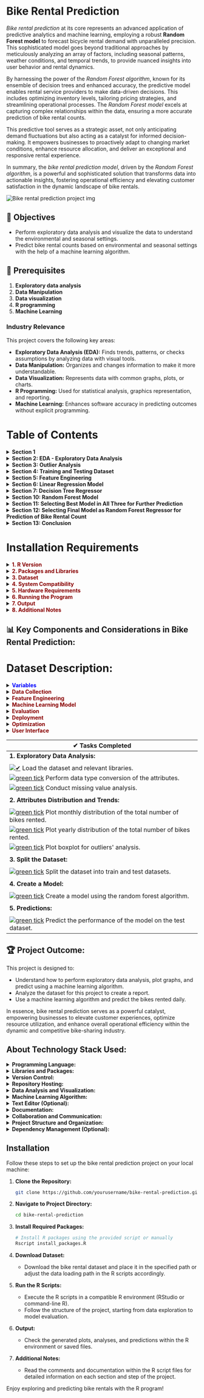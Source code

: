# Bike Rental Prediction

*Bike rental prediction* at its core represents an advanced application of predictive analytics and machine learning, employing a robust **Random Forest model** to forecast bicycle rental demand with unparalleled precision. This sophisticated model goes beyond traditional approaches by meticulously analyzing an array of factors, including seasonal patterns, weather conditions, and temporal trends, to provide nuanced insights into user behavior and rental dynamics.

By harnessing the power of the *Random Forest algorithm*, known for its ensemble of decision trees and enhanced accuracy, the predictive model enables rental service providers to make data-driven decisions. This includes optimizing inventory levels, tailoring pricing strategies, and streamlining operational processes. The *Random Forest model* excels at capturing complex relationships within the data, ensuring a more accurate prediction of bike rental counts.

This predictive tool serves as a strategic asset, not only anticipating demand fluctuations but also acting as a catalyst for informed decision-making. It empowers businesses to proactively adapt to changing market conditions, enhance resource allocation, and deliver an exceptional and responsive rental experience.

In summary, the *bike rental prediction model*, driven by the *Random Forest algorithm*, is a powerful and sophisticated solution that transforms data into actionable insights, fostering operational efficiency and elevating customer satisfaction in the dynamic landscape of bike rentals.

![Bike rental prediction project img](https://github.com/Anamicca23/Bike-Rental-Prediction/assets/99593529/73391e21-fb83-4ea3-a617-1da408b3646d)

## 🎯 Objectives

- Perform exploratory data analysis and visualize the data to understand the environmental and seasonal settings.
- Predict bike rental counts based on environmental and seasonal settings with the help of a machine learning algorithm.

## 🚀 Prerequisites
1. **Exploratory data analysis**
2. **Data Manipulation**
3. **Data visualization**
4. **R programming**
5. **Machine Learning**

### Industry Relevance
This project covers the following key areas:
- **Exploratory Data Analysis (EDA):** Finds trends, patterns, or checks assumptions by analyzing data with visual tools.
- **Data Manipulation:** Organizes and changes information to make it more understandable.
- **Data Visualization:** Represents data with common graphs, plots, or charts.
- **R Programming:** Used for statistical analysis, graphics representation, and reporting.
- **Machine Learning:** Enhances software accuracy in predicting outcomes without explicit programming.


# Table of Contents

<details>
<summary><strong>Section 1</strong></summary>

- [Loading Relevant Libraries](#1-loading-relevant-libraries)
- [Addition of File to R Program/R Studio](#2-addition-of-file-to-r-programr-studio)
- [Exploration of Dataset](#3-exploration-of-dataset)

</details>

<details>
<summary><strong>Section 2: EDA - Exploratory Data Analysis</strong></summary>

1. [Renaming and Type Conversion of Attributes](#1-renaming-and-type-conversion-of-attributes)
2. [Typecasting Datetime and Numerical Attributes to Category](#2-typecasting-datetime-and-numerical-attributes-to-category)
3. [Missing Value Analysis](#3-missing-value-analysis)
4. [Visualization of Numerical Variables through Pairplot](#4-visualization-of-numerical-variables-through-pairplot)
5. [Exploring Bike Rental Distribution Using Histogram](#5-exploring-bike-rental-distribution-using-histogram)
6. [Histogram of Target Variable - "Bike Rental Count"](#6-histogram-of-target-variable---bike-rental-count)
7. [Log Transformation of Bike Rentals and Visualization Using Histogram and Density Plot](#7-log-transformation-of-bike-rentals-and-visualization-using-histogram-and-density-plot)
8. [Correlogram of All Variables Using ggpairs](#8-correlogram-of-all-variables-using-ggpairs)
9. [Analysis of Dataset Focusing on Bike Rental Count Using 'explore' Package](#9-analysis-of-dataset-focusing-on-bike-rental-count-using-explore-package)
10. [Monthly Distribution of Bike Rental Counts](#10-monthly-distribution-of-bike-rental-counts)
    - [Season-wise Monthly Distribution of Bike Rental Counts](#a-season-wise-monthly-distribution-of-bike-rental-counts)
    - [Weekday-wise Monthly Distribution of Bike Rental Counts](#b-weekday-wise-monthly-distribution-of-bike-rental-counts)
11. [Bike Rentals Counts by Seasonly Distribution](#11-bike-rentals-counts-by-seasonly-distribution)
    - [Boxplot to Visualize Bike Rentals by Season](#a-boxplot-to-visualize-bike-rentals-by-season)
    - [Violin Plot for Yearly Distribution of Counts](#b-violin-plot-for-yearly-distribution-of-counts)
12. [Exploring Bike Rentals During Holidays](#12-exploring-bike-rentals-during-holidays)
    - [Boxplot for Rentals by Holiday Status](#a-boxplot-for-rentals-by-holiday-status)
    - [Histogram for Distribution of Rentals on Non-Holidays and On Holidays](#b-histogram-for-distribution-of-rentals-on-non-holidays-and-on-holidays)
    - [Column Plot for Holiday-wise Distribution of Counts](#c-column-plot-for-holiday-wise-distribution-of-counts)
13. [Exploration of Working Day-wise Distribution of Counts](#13-exploration-of-working-day-wise-distribution-of-counts)
    - [Column Plot for Working Day-wise Distribution of Counts](#a-column-plot-for-working-day-wise-distribution-of-counts)
14. [Impact of Weather Conditions on Bike Rentals](#14-impact-of-weather-conditions-on-bike-rentals)
    - [Column Plot for Weather Condition-wise Distribution of Counts](#a-column-plot-for-weather-condition-wise-distribution-of-counts)
15. [Temperature Analysis](#15-temperature-analysis)
    - [Combined Temperature Analysis for Temperature and Apparent Temperature](#a-combined-temperature-analysis-for-temperature-and-apparent-temperature)
    - [Scatter Plot for Bike Rentals Against Temperature and Apparent Temperature in Celsius](#b-scatter-plot-for-bike-rentals-against-temperature-and-apparent-temperature-in-celsius)

</details>

<details>
<summary><strong>Section 3: Outlier Analysis</strong></summary>

1. [Boxplot for Bike Rental Count with Outliers](#1-boxplot-for-bike-rental-count-with-outliers)
2. [Boxplots for Outliers in Temperature, Feel-like Temperature, Humidity, and Windspeed](#2-boxplots-for-outliers-in-temperature-feel-like-temperature-humidity-and-windspeed)
3. [Outlier Replacement and Imputation](#3-outlier-replacement-and-imputation)
    - [Replacing and Imputing Outliers in Humidity and Windspeed](#a-replacing-and-imputing-outliers-in-humidity-and-windspeed)
    - [Impute Missing Values Using Mean Imputation Method](#b-impute-missing-values-using-mean-imputation-method)
4. [Combining the Imputed Dataset and Original Dataset](#4-combining-the-imputed-dataset-and-original-dataset)
5. [Exploring Numerical Column for Combined Dataset](#5-exploring-numerical-column-for-combined-dataset)
6. [Correlation Analysis of Combined Dataset](#6-correlation-analysis-of-combined-dataset)

</details>

<details>
<summary><strong>Section 4: Training and Testing Dataset</strong></summary>

1. [Splitting Dataset for Training and Testing](#1-splitting-dataset-for-training-and-testing)
2. [Creating Subsets for Training and Testing Respectively](#2-creating-subsets-for-training-and-testing-respectively)

</details>

<details>
<summary><strong>Section 5: Feature Engineering</strong></summary>

1. [Encoding Categorical Features for Training Dataset](#1-encoding-categorical-features-for-training-dataset)
2. [Encoding Categorical Features (Test Dataset)](#2-encoding-categorical-features-test-dataset)

</details>

<details>
<summary><strong>Section 6: Linear Regression Model</strong></summary>

1. [Modelling the Training Dataset for LRM](#1-modelling-the-training-dataset-for-lrm)
2. [Cross Validation Prediction for LRM](#2-cross-validation-prediction-for-lrm)
3. [Cross Validation Prediction Plot for LRM](#3-cross-validation-prediction-plot-for-lrm)
4. [Model Performance on Test Dataset for LRM](#4-model-performance-on-test-dataset-for-lrm)
5. [Prediction Analysis of Models on Test Dataset for LRM](#5-prediction-analysis-of-models-on-test-dataset-for-lrm)
6. [Model Evaluation Metrics for LRM](#6-model-evaluation-metrics-for-lrm)
7. [Residual Analysis for LRM](#7-residual-analysis-for-lrm)

</details>

<details>
<summary><strong>Section 7: Decision Tree Regressor</strong></summary>

1. [Modelling the Training Dataset for DTR](#1-modelling-the-training-dataset-for-dtr)
2. [Cross Validation Prediction for DTR](#2-cross-validation-prediction-for-dtr)
3. [Cross Validation Prediction Plot for DTR](#3-cross-validation-prediction-plot-for-dtr)
4. [Model Performance on Test Dataset for DTR](#4-model-performance-on-test-dataset-for-dtr)
5. [Prediction Analysis of Models on Test Dataset for DTR](#5-prediction-analysis-of-models-on-test-dataset-for-dtr)
6. [Model Evaluation Metrics for DTR](#6-model-evaluation-metrics-for-dtr)
7. [Residual Analysis and Plot for DTR](#7-residual-analysis-and-plot-for-dtr)

</details>

<details>
<summary><strong>Section 10: Random Forest Model</strong></summary>

1. [Modelling the Training Dataset for RFM](#1-modelling-the-training-dataset-for-rfm)
2. [Cross Validation Prediction for RFM](#2-cross-validation-prediction-for-rfm)
3. [Cross Validation Prediction Plot for RFM](#3-cross-validation-prediction-plot-for-rfm)
4. [Model Performance on Test Dataset for RFM](#4-model-performance-on-test-dataset-for-rfm)
5. [Prediction Analysis of Models on Test Dataset for RFM](#5-prediction-analysis-of-models-on-test-dataset-for-rfm)
6. [Model Evaluation Metrics for RFM](#6-model-evaluation-metrics-for-rfm)
7. [Residual Analysis and Plot for RFM](#7-residual-analysis-and-plot-for-rfm)

</details>

<details>
<summary><strong>Section 11: Selecting Best Model in All Three for Further Prediction</strong></summary>

1. [Calculate RMSE and MAE for Each Model](#1-calculate-rmse-and-mae-for-each-model)
2. [Analyzing Accuracy for Each Model](#2-analyzing-accuracy-for-each-model)
3. [Selecting Best Model](#3-selecting-best-model)

</details>

<details>
<summary><strong>Section 12: Selecting Final Model as Random Forest Regressor for Prediction of Bike Rental Count</strong></summary>

1. [Combine Observed and Predicted Values](#1-combine-observed-and-predicted-values)
2. [Write Predictions to a CSV File](#2-write-predictions-to-a-csv-file)
3. [Display the Predictions](#3-display-the-predictions)

</details>

<details>
<summary><strong>Section 13: Conclusion</strong></summary>
</details>


# Installation Requirements

<details>
<summary><span style="color: #880000;"><strong>1. R Version</strong></span></summary>

- R version 4.3.1 or higher is recommended.
- R version used to build project - (4.3.2).

</details>

<details>
<summary><span style="color: #880000;"><strong>2. Packages and Libraries</strong></span></summary>

- Ensure that the following R packages are installed:
  - readxl
  - ggplot2
  - tidyverse
  - dplyr
  - car
  - explore
  - lubridate
  - DataExplorer
  - GGally
  - viridis
  - ggridges
  - Metrics
  - MASS
  - caret
  - InformationValue
  - randomForest
  - corrplot
  - corrgram
  - DMwR2
  - purrr
  - rpart
  - rpart.plot
  - ranger

</details>

<details>
<summary><span style="color: #880000;"><strong>3. Dataset</strong></span></summary>

- The dataset used for bike rental prediction should be available in the specified path.

</details>

<details>
<summary><span style="color: #880000;"><strong>4. System Compatibility</strong></span></summary>

- The R program is designed to run on Windows, macOS, or Linux systems.

</details>

<details>
<summary><span style="color: #880000;"><strong>5. Hardware Requirements</strong></span></summary>

- The program should be run on a system with sufficient memory and processing power for model training and evaluation.

</details>

<details>
<summary><span style="color: #880000;"><strong>6. Running the Program</strong></span></summary>

- Execute the R scripts in a compatible R environment (RStudio or command-line R) by following the provided structure in the project.

</details>

<details>
<summary><span style="color: #880000;"><strong>7. Output</strong></span></summary>

- The program generates various plots, analyses, and predictions, which are displayed in the R environment or saved in relevant files.

</details>

<details>
<summary><span style="color: #880000;"><strong>8. Additional Notes</strong></span></summary>

- Refer to the comments and documentation within the R script files for detailed information on each section and step of the project.

</details>



## 📊 Key Components and Considerations in Bike Rental Prediction:

# Dataset Description:

<details>
<summary><span style="color: blue;"><strong>Variables</strong></span></summary>

| Variable    | Description                                               |
|-------------|-----------------------------------------------------------|
| instant     | Record index                                              |
| dteday      | Date                                                      |
| season      | Season (1: springer, 2: summer, 3: fall, 4: winter)       |
| yr          | Year (0: 2011, 1: 2012)                                   |
| mnth        | Month (1 to 12)                                           |
| holiday     | Weather day is a holiday or not                           |
| weekday     | Day of the week                                           |
| workingday  | Working day (1: neither weekend nor holiday, 0: other days) |
| weathersit  | 1: Clear, few clouds, partly cloudy                       |
|             | 2: Mist + cloudy, mist + broken clouds, mist + few clouds, mist |
|             | 3: Light snow, light rain + thunderstorm + scattered clouds, light rain + scattered clouds |
|             | 4: Heavy rain + ice pallets                                |
| temp        | Normalized temperature in Celsius; The values are divided into 41(max) |
| atemp       | Normalized feeling temperature in Celsius; The values are divided into 50(max) |
| hum         | Normalized humidity; The values are divided into 100(max) |
| windspeed   | Normalized wind speed; The values are divided into 67(max) |
| casual      | Count of casual users                                     |
| registerd   | Count of registered users                                 |
| cnt         | Count of total rental bikes, including both casual and registered |

</details>

<details>
<summary><span style="color: #880000;"><strong>Data Collection</strong></span></summary>

| Data Type                 | Description                                           |
|---------------------------|-------------------------------------------------------|
| Historical Rental Data    | Comprehensive dataset of past bike rental transactions, including timestamps, rental durations, and user-specific details. |
| Weather Data              | Incorporates weather conditions such as temperature, precipitation, and wind speed, influencing bike rental demand. |
| Time and Day Patterns     | Uncovering insights related to the time of day, day of the week, and seasonal fluctuations pivotal in predicting demand. |

</details>

<details>
<summary><span style="color: #880000;"><strong>Feature Engineering</strong></span></summary>

| Feature Type              | Description                                           |
|---------------------------|-------------------------------------------------------|
| Time-Related Features     | Extraction of pertinent time-related features like the hour of the day and day of the week. |
| Holidays and Events       | Ingeniously combining and preprocessing data to craft meaningful variables enhancing predictive prowess. |
| Encoding Categorical Features | Encoding Categorical Features for Train Dataset and Test Dataset  | 

</details>

<details>
<summary><span style="color: #880000;"><strong>Machine Learning Model</strong></span></summary>

| Algorithm Selection       | Description                                           |
|---------------------------|-------------------------------------------------------|
| Linear Regression Model   | Choose this ML algorithm based on the complexity and nature of the data. |
| Decision Tree Model       | Methodically train the model with historical data to discern intricate patterns and relationships. |
| Random Forest Model       | Utilize an ensemble of decision trees for improved accuracy and robustness. |

</details>

<details>
<summary><span style="color: #880000;"><strong>Evaluation</strong></span></summary>

| Metrics                   | Description                                           |
|---------------------------|-------------------------------------------------------|
| Mean Absolute Error (MAE) | A robust measure of the average magnitude of errors between predicted and observed values, providing insight into prediction accuracy. |
| Root Mean Squared Error (RMSE) | A comprehensive evaluation metric that measures the average magnitude of the model's errors, giving higher weight to large errors. It provides a good understanding of the overall model performance. |
| R-squared                 | A statistical measure that indicates the proportion of the variance in the dependent variable (bike rental count) that is predictable from the independent variables (features). It ranges from 0 to 1, with 1 indicating perfect prediction. |

</details>

<details>
<summary><span style="color: #880000;"><strong>Deployment</strong></span></summary>

| Integration               | Description                                           |
|---------------------------|-------------------------------------------------------|
| Real-time Predictions     | Seamless integration into the bike rental platform to furnish real-time predictions. |
| Continuous Monitoring     | Recognizing the need for continuous monitoring and updates to ensure adaptability. |

</details>

<details>
<summary><span style="color: #880000;"><strong>Optimization</strong></span></summary>

| Utilization Strategies    | Description                                           |
|---------------------------|-------------------------------------------------------|
| Inventory Management      | Leveraging predictions to optimize bike inventory.    |
| Pricing Strategies        | Fine-tuning pricing strategies based on predictions.   |
| Promotional Campaigns     | Orchestrating campaigns based on anticipated demand.   |

</details>

<details>
<summary><span style="color: #880000;"><strong>User Interface</strong></span></summary>

| Interface Design          | Description                                           |
|---------------------------|-------------------------------------------------------|
| User-Friendly Experience  | Crafting an intuitive interface to present predictions and insights to rental service providers. |

</details>


|    **✔ Tasks Completed**                           |
|----------------------------------------------------|
| **1. Exploratory Data Analysis:**                  |
|                                                    |
|   [![✔](https://via.placeholder.com/15/00FF00/000000?text=+)](✔) Load the dataset and relevant libraries.    |
|   [![green tick](https://via.placeholder.com/15/00FF00/000000?text=+)](✔) Perform data type conversion of the attributes. |
|   [![green tick](https://via.placeholder.com/15/00FF00/000000?text=+)](✔) Conduct missing value analysis.             |
|                                                    |
|**2. Attributes Distribution and Trends:**          |
|                                                    |
|   [![green tick](https://via.placeholder.com/15/00FF00/000000?text=+)](✔) Plot monthly distribution of the total number of bikes rented. |
|   [![green tick](https://via.placeholder.com/15/00FF00/000000?text=+)](✔) Plot yearly distribution of the total number of bikes rented.  |
|   [![green tick](https://via.placeholder.com/15/00FF00/000000?text=+)](✔) Plot boxplot for outliers' analysis.         |
|                                                    |
| **3. Split the Dataset:**                          |
|                                                    |
|   [![green tick](https://via.placeholder.com/15/00FF00/000000?text=+)](✔) Split the dataset into train and test datasets. |
|                                                    |
| **4. Create a Model:**                             |
|                                                    |
|   [![green tick](https://via.placeholder.com/15/00FF00/000000?text=+)](✔) Create a model using the random forest algorithm. |
|                                                    |
| **5. Predictions:**                                |
|                                                    |
|   [![green tick](https://via.placeholder.com/15/00FF00/000000?text=+)](✔) Predict the performance of the model on the test dataset. |




## 🏆 Project Outcome:

This project is designed to:
- Understand how to perform exploratory data analysis, plot graphs, and predict using a machine learning algorithm.
- Analyze the dataset for this project to create a report.
- Use a machine learning algorithm and predict the bikes rented daily.

In essence, bike rental prediction serves as a powerful catalyst, empowering businesses to elevate customer experiences, optimize resource utilization, and enhance overall operational efficiency within the dynamic and competitive bike-sharing industry.


## About Technology Stack Used:

<details>
<summary><strong>Programming Language:</strong></summary>

R: R is a programming language and environment designed for statistical computing and graphics. It is widely used in data analysis, data visualization, and statistical modeling.

</details>

<details>
<summary><strong>Libraries and Packages:</strong></summary>

tidyverse: A collection of R packages, including ggplot2, dplyr, tidyr, readr, and others, that work seamlessly together for data manipulation and visualization.

</details>

<details>
<summary><strong>Version Control:</strong></summary>

Git: Git is a distributed version control system used to track changes in the source code during software development. It allows collaborative development and version management.

</details>

<details>
<summary><strong>Repository Hosting:</strong></summary>

GitHub: GitHub is a web-based platform that provides hosting for software development version control using Git. The project code and resources are hosted on GitHub.

</details>

<details>
<summary><strong>Data Analysis and Visualization:</strong></summary>

RStudio: RStudio is an integrated development environment (IDE) for R, providing tools for coding, debugging, and visualization. It facilitates the interactive exploration of data and creation of visualizations.

</details>

<details>
<summary><strong>Machine Learning Algorithm:</strong></summary>

Random Forest: Random Forest is an ensemble learning method used for both classification and regression tasks. In this project, it is employed as a regression model for predicting bike rental counts.

</details>

<details>
<summary><strong>Text Editor (Optional):</strong></summary>

VSCode, Atom, or Other Text Editors: A text editor can be used for editing and viewing the R script files. While RStudio is the preferred IDE, some users may choose alternative text editors.

</details>

<details>
<summary><strong>Documentation:</strong></summary>

Markdown: Markdown is used for creating formatted text, including headings, lists, and links. The README file is written in Markdown to provide documentation.

</details>

<details>
<summary><strong>Collaboration and Communication:</strong></summary>

Communication Platforms: Collaboration and communication may occur via various platforms such as email, messaging, or project management tools, enabling effective teamwork.

</details>

<details>
<summary><strong>Project Structure and Organization:</strong></summary>

The project is organized into sections, and each section is implemented in a modular fashion within R scripts. A well-structured project organization ensures clarity and maintainability.

</details>

<details>
<summary><strong>Dependency Management (Optional):</strong></summary>

R Package Management: Dependency management can be handled using R package management tools to ensure that the required libraries and packages are installed.

</details>



## Installation

Follow these steps to set up the bike rental prediction project on your local machine:

1. **Clone the Repository:**
   ```bash
   git clone https://github.com/yourusername/bike-rental-prediction.git
   ```

2. **Navigate to Project Directory:**
   ```bash
   cd bike-rental-prediction
   ```

3. **Install Required Packages:**
   ```bash
   # Install R packages using the provided script or manually
   Rscript install_packages.R
   ```

4. **Download Dataset:**
   - Download the bike rental dataset and place it in the specified path or adjust the data loading path in the R scripts accordingly.

5. **Run the R Scripts:**
   - Execute the R scripts in a compatible R environment (RStudio or command-line R).
   - Follow the structure of the project, starting from data exploration to model evaluation.

6. **Output:**
   - Check the generated plots, analyses, and predictions within the R environment or saved files.

7. **Additional Notes:**
   - Read the comments and documentation within the R script files for detailed information on each section and step of the project.

Enjoy exploring and predicting bike rentals with the R program!



